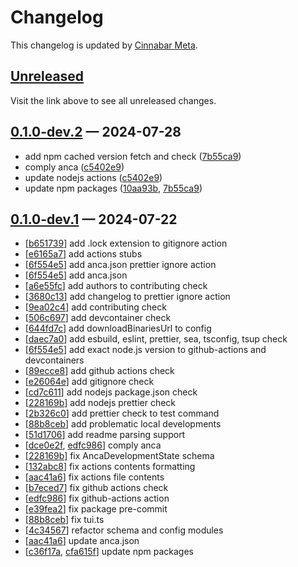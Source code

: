 # Changelog

This changelog is updated by [Cinnabar Meta](https://github.com/cinnabar-forge/node-meta).

## [Unreleased]

Visit the link above to see all unreleased changes.

[comment]: # (Insert new version after this line)

## [0.1.0-dev.2](https://github.com/cinnabar-forge/anca/releases/tag/v0.1.0-dev.2) — 2024-07-28

- add npm cached version fetch and check ([7b55ca9])
- comply anca ([c5402e9])
- update nodejs actions ([c5402e9])
- update npm packages ([10aa93b], [7b55ca9])

[c5402e9]: https://github.com/cinnabar-forge/anca/commit/c5402e9
[10aa93b]: https://github.com/cinnabar-forge/anca/commit/10aa93b
[7b55ca9]: https://github.com/cinnabar-forge/anca/commit/7b55ca9


## [0.1.0-dev.1](https://github.com/cinnabar-forge/anca/releases/tag/v0.1.0-dev.1) — 2024-07-22

- [[b651739]] add .lock extension to gitignore action
- [[e6165a7]] add actions stubs
- [[6f554e5]] add anca.json prettier ignore action
- [[6f554e5]] add anca.json
- [[a6e55fc]] add authors to contributing check
- [[3680c13]] add changelog to prettier ignore action
- [[9ea02c4]] add contributing check
- [[506c697]] add devcontainer check
- [[644fd7c]] add downloadBinariesUrl to config
- [[daec7a0]] add esbuild, eslint, prettier, sea, tsconfig, tsup check
- [[6f554e5]] add exact node.js version to github-actions and devcontainers
- [[89ecce8]] add github actions check
- [[e26064e]] add gitignore check
- [[cd7c611]] add nodejs package.json check
- [[228169b]] add nodejs prettier check
- [[2b326c0]] add prettier check to test command
- [[88b8ceb]] add problematic local developments
- [[51d1706]] add readme parsing support
- [[dce0e2f], [edfc986]] comply anca
- [[228169b]] fix AncaDevelopmentState schema
- [[132abc8]] fix actions contents formatting
- [[aac41a6]] fix actions file contents
- [[b7eced7]] fix github actions check
- [[edfc986]] fix github-actions action
- [[e39fea2]] fix package pre-commit
- [[88b8ceb]] fix tui.ts
- [[4c34567]] refactor schema and config modules
- [[aac41a6]] update anca.json
- [[c36f17a], [cfa615f]] update npm packages

[edfc986]: https://github.com/cinnabar-forge/anca/commit/edfc986
[cfa615f]: https://github.com/cinnabar-forge/anca/commit/cfa615f
[b651739]: https://github.com/cinnabar-forge/anca/commit/b651739
[644fd7c]: https://github.com/cinnabar-forge/anca/commit/644fd7c
[3680c13]: https://github.com/cinnabar-forge/anca/commit/3680c13
[dce0e2f]: https://github.com/cinnabar-forge/anca/commit/dce0e2f
[c36f17a]: https://github.com/cinnabar-forge/anca/commit/c36f17a
[6f554e5]: https://github.com/cinnabar-forge/anca/commit/6f554e5
[132abc8]: https://github.com/cinnabar-forge/anca/commit/132abc8
[aac41a6]: https://github.com/cinnabar-forge/anca/commit/aac41a6
[a6e55fc]: https://github.com/cinnabar-forge/anca/commit/a6e55fc
[51d1706]: https://github.com/cinnabar-forge/anca/commit/51d1706
[9ea02c4]: https://github.com/cinnabar-forge/anca/commit/9ea02c4
[daec7a0]: https://github.com/cinnabar-forge/anca/commit/daec7a0
[228169b]: https://github.com/cinnabar-forge/anca/commit/228169b
[e26064e]: https://github.com/cinnabar-forge/anca/commit/e26064e
[e6165a7]: https://github.com/cinnabar-forge/anca/commit/e6165a7
[cd7c611]: https://github.com/cinnabar-forge/anca/commit/cd7c611
[2b326c0]: https://github.com/cinnabar-forge/anca/commit/2b326c0
[88b8ceb]: https://github.com/cinnabar-forge/anca/commit/88b8ceb
[4c34567]: https://github.com/cinnabar-forge/anca/commit/4c34567
[e39fea2]: https://github.com/cinnabar-forge/anca/commit/e39fea2
[b7eced7]: https://github.com/cinnabar-forge/anca/commit/b7eced7
[89ecce8]: https://github.com/cinnabar-forge/anca/commit/89ecce8
[506c697]: https://github.com/cinnabar-forge/anca/commit/506c697


[unreleased]: https://github.com/cinnabar-forge/anca/compare/v0.1.0-dev.2...HEAD
